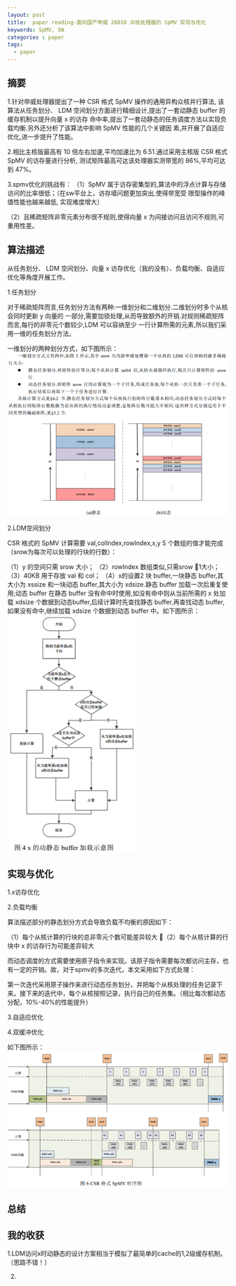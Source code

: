 ```yaml
---
layout: post
title:  paper reading-面向国产申威 26010 众核处理器的 SpMV 实现与优化
keywords: SpMV, SW
categories : paper
tags:
  - paper
---
```



## 摘要
1.针对申威处理器提出了一种 CSR 格式 SpMV 操作的通用异构众核并行算法,
该算法从任务划分、 LDM 空间划分方面进行精细设计,提出了一套动静态 buffer 的缓存机制以提升向量 x 的访存
命中率,提出了一套动静态的任务调度方法以实现负载均衡.另外还分析了该算法中影响 SpMV 性能的几个关键因
素,并开展了自适应优化,进一步提升了性能。

2.相比主核版最高有 10 倍左右加速,平均加速比为 6.51.通过采用主核版 CSR 格式 SpMV 的访存量进行分析,
测试矩阵最高可达该处理器实测带宽的 86%,平均可达到 47%。


3.spmv优化的挑战有：
（1）SpMV 属于访存密集型的,算法中的浮点计算与存储访问的比率很低；（在sw平台上，访存墙问题更加突出,使得带宽受
限型操作的峰值性能也越来越低, 实现难度增大）

（2）且稀疏矩阵非零元素分布很不规则,使得向量 x 为间接访问且访问不规则,可重用性差。

## 算法描述

从任务划分、 LDM 空间划分、向量 x 访存优化（我的没有）、负载均衡、自适应优化等角度开展工作。

1.任务划分

对于稀疏矩阵而言,任务划分方法有两种:一维划分和二维划分.二维划分时多个从核会同时更新 y 向量的
一部分,需要加锁处理,从而导致额外的开销.对规则稀疏矩阵而言,每行的非零元个数较少,LDM 可以容纳至少
一行计算所需的元素,所以我们采用一维的任务划分方法。

一维划分的两种划分方式，如下图所示：![](/images/paper/spmv-sw-lff-1.png)



2.LDM空间划分

CSR 格式的 SpMV 计算需要 val,colIndex,rowIndex,x,y 5 个数组的值才能完成（srow为每次可以处理的行块的行数）：

（1）y 的空间只需 srow 大小；
（2）rowIndex 数组类似,只需srow 1大小；
（3）40KB 用于存放 val 和 col；
（4）x的设置2 块 buffer,一块静态 buffer,其大小为 xssize 和一块动态 buffer,其大小为 xdsize.静态 buffer 加载一次后重复使用;动态 buffer 在静态 buffer 没有命中时使用,如没有命中则从当前所需的 x 处加载 xdsize 个数据到动态buffer,后续计算时先查找静态 buffer,再查找动态 buffer,如果没有命中,继续加载 xdsize 个数据到动态 buffer 中。如下图所示：
![](/images/paper/spmv-sw-lff-2.png)

## 实现与优化

1.x访存优化

2.负载均衡

算法描述部分的静态划分方式会导致负载不均衡的原因如下：

（1）每个从核计算的行块的总非零元个数可能差异较大
（2）每个从核计算的行块中 x 的访存行为可能差异较大

而动态调度的方式需要使用原子指令来实现。该原子指令需要每次都访问主存，也有一定的开销。故，对于spmv的多次迭代，本文采用如下方式处理：

第一次迭代采用原子操作来进行动态任务划分，并把每个从核处理的任务记录下来。接下来的迭代中，每个从核按照记录，执行自己的任务集。（相比每次都动态分配，10%-40%的性能提升）

3.自适应优化

4.双缓冲优化

如下图所示：
![](/images/paper/spmv-sw-lff-db.png)

## 总结



## 我的收获
1.LDM访问x时动静态的设计方案相当于模拟了最简单的cache的1,2级缓存机制。（思路不错！）

2.




    
